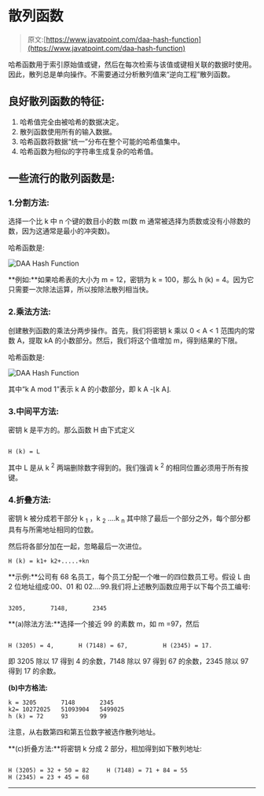 # 散列函数

> 原文:[https://www.javatpoint.com/daa-hash-function](https://www.javatpoint.com/daa-hash-function)

哈希函数用于索引原始值或键，然后在每次检索与该值或键相关联的数据时使用。因此，散列总是单向操作。不需要通过分析散列值来“逆向工程”散列函数。

## 良好散列函数的特征:

1.  哈希值完全由被哈希的数据决定。
2.  散列函数使用所有的输入数据。
3.  哈希函数将数据“统一”分布在整个可能的哈希值集中。
4.  哈希函数为相似的字符串生成复杂的哈希值。

## 一些流行的散列函数是:

### 1.分割方法:

选择一个比 k 中 n 个键的数目小的数 m(数 m 通常被选择为质数或没有小除数的数，因为这通常是最小的冲突数)。

哈希函数是:

![DAA Hash Function](../Images/71ed6c38061e1bcf43c2054e557325e5.png)

**例如:**如果哈希表的大小为 m = 12，密钥为 k = 100，那么 h (k) = 4。因为它只需要一次除法运算，所以按除法散列相当快。

### 2.乘法方法:

创建散列函数的乘法分两步操作。首先，我们将密钥 k 乘以 0 < A < 1 范围内的常数 A，提取 kA 的小数部分。然后，我们将这个值增加 m，得到结果的下限。

哈希函数是:

![DAA Hash Function](../Images/0b02da0cce5d137289307d54887aaa52.png)

其中“k A mod 1”表示 k A 的小数部分，即 k A -⌊k A⌋.

### 3.中间平方法:

密钥 k 是平方的。那么函数 H 由下式定义

```

H (k) = L

```

其中 L 是从 k <sup>2</sup> 两端删除数字得到的。我们强调 k <sup>2</sup> 的相同位置必须用于所有按键。

### 4.折叠方法:

密钥 k 被分成若干部分 k <sub>1</sub> ，k <sub>2</sub> ....k <sub>n</sub> 其中除了最后一个部分之外，每个部分都具有与所需地址相同的位数。

然后将各部分加在一起，忽略最后一次进位。

```
H (k) = k1+ k2+.....+kn

```

**示例:**公司有 68 名员工，每个员工分配一个唯一的四位数员工号。假设 L 由 2 位地址组成:00、01 和 02....99.我们将上述散列函数应用于以下每个员工编号:

```

3205,		7148,		2345

```

**(a)除法方法:**选择一个接近 99 的素数 m，如 m =97，然后

```

H (3205) = 4,		H (7148) = 67,			H (2345) = 17.

```

即 3205 除以 17 得到 4 的余数，7148 除以 97 得到 67 的余数，2345 除以 97 得到 17 的余数。

**(b)中方格法:**

```
k = 3205       7148       2345
k2= 10272025   51093904   5499025
h (k) = 72     93         99

```

注意，从右数第四和第五位数字被选作散列地址。

**(c)折叠方法:**将密钥 k 分成 2 部分，相加得到如下散列地址:

```

H (3205) = 32 + 50 = 82		H (7148) = 71 + 84 = 55
H (2345) = 23 + 45 = 68

```

* * *